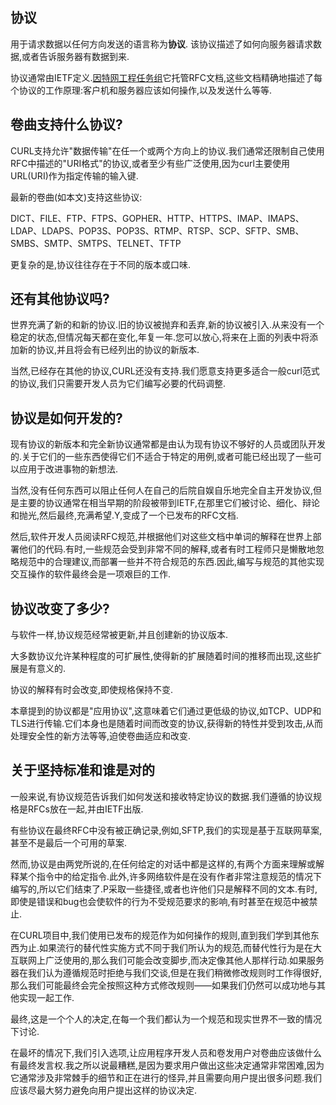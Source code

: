 
## 协议

用于请求数据以任何方向发送的语言称为**协议**. 该协议描述了如何向服务器请求数据,或者告诉服务器有数据到来.

协议通常由IETF定义.[因特网工程任务组](https://www.ietf.org/)它托管RFC文档,这些文档精确地描述了每个协议的工作原理:客户机和服务器应该如何操作,以及发送什么等等.

## 卷曲支持什么协议?

CURL支持允许"数据传输"在任一个或两个方向上的协议.我们通常还限制自己使用RFC中描述的"URI格式"的协议,或者至少有些广泛使用,因为curl主要使用URL(URI)作为指定传输的输入键.

最新的卷曲(如本文)支持这些协议:

DICT、FILE、FTP、FTPS、GOPHER、HTTP、HTTPS、IMAP、IMAPS、LDAP、LDAPS、POP3S、POP3S、RTMP、RTSP、SCP、SFTP、SMB、SMBS、SMTP、SMTPS、TELNET、TFTP

更复杂的是,协议往往存在于不同的版本或口味.

## 还有其他协议吗?

世界充满了新的和新的协议.旧的协议被抛弃和丢弃,新的协议被引入.从来没有一个稳定的状态,但情况每天都在变化,年复一年.您可以放心,将来在上面的列表中将添加新的协议,并且将会有已经列出的协议的新版本.

当然,已经存在其他的协议,CURL还没有支持.我们愿意支持更多适合一般curl范式的协议,我们只需要开发人员为它们编写必要的代码调整.

## 协议是如何开发的?

现有协议的新版本和完全新协议通常都是由认为现有协议不够好的人员或团队开发的.关于它们的一些东西使得它们不适合于特定的用例,或者可能已经出现了一些可以应用于改进事物的新想法.

当然,没有任何东西可以阻止任何人在自己的后院自娱自乐地完全自主开发协议,但是主要的协议通常在相当早期的阶段被带到IETF,在那里它们被讨论、细化、辩论和抛光,然后最终,充满希望.Y,变成了一个已发布的RFC文档.

然后,软件开发人员阅读RFC规范,并根据他们对这些文档中单词的解释在世界上部署他们的代码.有时,一些规范会受到非常不同的解释,或者有时工程师只是懒散地忽略规范中的合理建议,而部署一些并不符合规范的东西.因此,编写与规范的其他实现交互操作的软件最终会是一项艰巨的工作.

## 协议改变了多少?

与软件一样,协议规范经常被更新,并且创建新的协议版本.

大多数协议允许某种程度的可扩展性,使得新的扩展随着时间的推移而出现,这些扩展是有意义的.

协议的解释有时会改变,即使规格保持不变.

本章提到的协议都是"应用协议",这意味着它们通过更低级的协议,如TCP、UDP和TLS进行传输.它们本身也是随着时间而改变的协议,获得新的特性并受到攻击,从而处理安全性的新方法等等,迫使卷曲适应和改变.

## 关于坚持标准和谁是对的

一般来说,有协议规范告诉我们如何发送和接收特定协议的数据.我们遵循的协议规格是RFCs放在一起,并由IETF出版.

有些协议在最终RFC中没有被正确记录,例如,SFTP,我们的实现是基于互联网草案,甚至不是最后一个可用的草案.

然而,协议是由两党所说的,在任何给定的对话中都是这样的,有两个方面来理解或解释某个指令中的给定指令.此外,许多网络软件是在没有作者非常注意规范的情况下编写的,所以它们结束了.P采取一些捷径,或者也许他们只是解释不同的文本.有时,即使是错误和bug也会使软件的行为不受规范要求的影响,有时甚至在规范中被禁止.

在CURL项目中,我们使用已发布的规范作为如何操作的规则,直到我们学到其他东西为止.如果流行的替代性实施方式不同于我们所认为的规范,而替代性行为是在大互联网上广泛使用的,那么我们可能会改变脚步,而决定像其他人那样行动.如果服务器在我们认为遵循规范时拒绝与我们交谈,但是在我们稍微修改规则时工作得很好,那么我们可能最终会完全按照这种方式修改规则——如果我们仍然可以成功地与其他实现一起工作.

最终,这是一个个人的决定,在每一个我们都认为一个规范和现实世界不一致的情况下讨论.

在最坏的情况下,我们引入选项,让应用程序开发人员和卷发用户对卷曲应该做什么有最终发言权.我之所以说最糟糕,是因为要求用户做出这些决定通常非常困难,因为它通常涉及非常棘手的细节和正在进行的怪异,并且需要向用户提出很多问题.我们应该尽最大努力避免向用户提出这样的协议决定.
